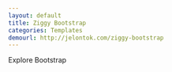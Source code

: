 ```yaml
---
layout: default
title: Ziggy Bootstrap
categories: Templates
demourl: http://jelontok.com/ziggy-bootstrap
---
```


Explore Bootstrap
